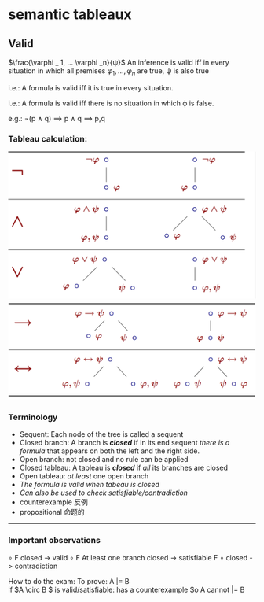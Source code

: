 # semantic tableaux

## Valid
$\frac{\varphi _ 1, ... \varphi _n}{ψ}$
An inference is valid iff in every situation in which all premises $\varphi_1, . . . , \varphi_n$ are true, ψ is also true

i.e.: 
A formula is valid
iff
it is true in every situation.

i.e.:
A formula is valid
iff
there is no situation in which ϕ is false.

e.g.:
¬(p ∧ q) ==> p ∧ q ==> p,q

### Tableau calculation:
![lec2_1](img/lec2_1.png)
![lec2_2](img/lec2_2.png)

### Terminology
+ Sequent: Each node of the tree is called a sequent
+ Closed branch: A branch is ***closed*** if in its end sequent *there is a formula* that appears on both the left and the right side.
+ Open branch: not closed and no rule can be applied
+ Closed tableau: A tableau is ***closed*** if *all* its branches are closed
+ Open tableau: *at least* one open branch
+ *The formula is valid when tabeau is closed*
+ *Can also be used to check satisfiable/contradiction*
+ counterexample 反例
+ propositional 命题的

---------
### Important observations
$\circ$ F           closed -> valid
$\circ$ F           At least one branch closed -> satisfiable
F $\circ$	        closed -> contradiction
 
 How to do the exam:
 To prove: A |= B   
 if $A \circ B $ is valid/satisfiable: has a counterexample
 So A cannot |= B
 
 